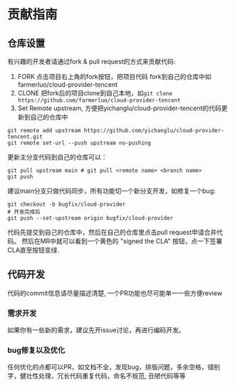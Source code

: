 # 贡献指南

## 仓库设置

有兴趣的开发者请通过fork & pull request的方式来贡献代码:

1. FORK 点击项目右上角的fork按钮，把项目代码 fork到自己的仓库中如 farmerluo/cloud-provider-tencent
2. CLONE 把fork后的项目clone到自己本地，如`git clone https://github.com/farmerluo/cloud-provider-tencent`
3. Set Remote upstream, 方便把yichanglu/cloud-provider-tencent的代码更新到自己的仓库中

```shell script
git remote add upstream https://github.com/yichanglu/cloud-provider-tencent.git
git remote set-url --push upstream no-pushing
```

更新主分支代码到自己的仓库可以：

```shell script
git pull upstream main # git pull <remote name> <branch name>
git push
```

建议main分支只做代码同步，所有功能切一个新分支开发，如修复一个bug:

```shell script
git checkout -b bugfix/cloud-provider
# 开发完成后
git push --set-upstream origin bugfix/cloud-provider
```

代码先提交到自己的仓库中，然后在自己的仓库里点击pull request申请合并代码。
然后在MR中就可以看到一个黄色的 "signed the CLA" 按钮，点一下签署CLA直至按钮变绿.

## 代码开发

代码的commit信息请尽量描述清楚, 一个PR功能也尽可能单一一些方便review

### 需求开发

如果你有一些新的需求，建议先开issue讨论，再进行编码开发。

### bug修复以及优化

任何优化的点都可以PR，如文档不全，发现bug，排版问题，多余空格，错别字，健壮性处理，冗长代码重复代码，命名不规范, 丑陋代码等等